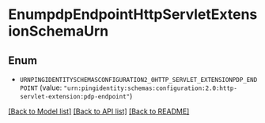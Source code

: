 # EnumpdpEndpointHttpServletExtensionSchemaUrn

## Enum


* `URNPINGIDENTITYSCHEMASCONFIGURATION2_0HTTP_SERVLET_EXTENSIONPDP_ENDPOINT` (value: `"urn:pingidentity:schemas:configuration:2.0:http-servlet-extension:pdp-endpoint"`)


[[Back to Model list]](../README.md#documentation-for-models) [[Back to API list]](../README.md#documentation-for-api-endpoints) [[Back to README]](../README.md)


